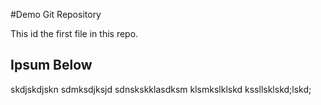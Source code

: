 #Demo Git Repository

This id the first file in this repo.

## Ipsum Below

skdjskdjskn sdmksdjksjd sdnskskklasdksm klsmkslklskd kssllsklskd;lskd;